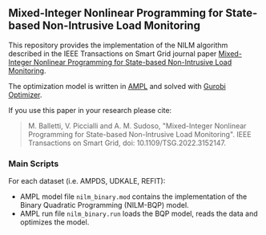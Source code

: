 ## Mixed-Integer Nonlinear Programming for State-based Non-Intrusive Load Monitoring 
This repository provides the implementation of the NILM algorithm described in the IEEE Transactions on Smart Grid journal paper [Mixed-Integer Nonlinear Programming for State-based Non-Intrusive Load Monitoring](https://ieeexplore.ieee.org/document/9714495).

The optimization model is written in [AMPL](https://ampl.com/) and solved with [Gurobi Optimizer](https://www.gurobi.com/).

If you use this paper in your research please cite:
> M. Balletti, V. Piccialli and A. M. Sudoso, "Mixed-Integer Nonlinear Programming for State-based Non-Intrusive Load Monitoring". 
> IEEE Transactions on Smart Grid, doi: 10.1109/TSG.2022.3152147.

### Main Scripts
For each dataset (i.e. AMPDS, UDKALE, REFIT):
- AMPL model file `nilm_binary.mod` contains the implementation of the Binary Quadratic Programming (NILM-BQP) model.
- AMPL run file `nilm_binary.run` loads the BQP model, reads the data and optimizes the model.



